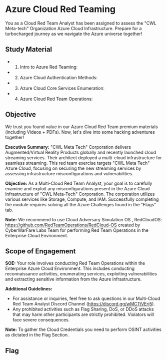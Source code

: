 # Azure Cloud Red Teaming
You as a Cloud Red Team Analyst has been assigned to assess the "CWL Meta-tech" Organization Azure Cloud Infrastructure. Prepare for a turbocharged journey as we navigate the Azure universe together!


## Study Material
+ 1. Intro to Azure Red Teaming:
+ 2. Azure Cloud Authentication Methods: 
+ 3. Azure Cloud Core Services Enumeration: 
+ 4. Azure Cloud Red Team Operations: 


## Objective
We trust you found value in our Azure Cloud Red Team premium materials (including Videos + PDFs). Now, let's dive into some hacking adventures together!

**Executive Summary:**
"CWL Meta Tech" Corporation delivers Augmented/Virtual Reality Products globally and recently launched cloud streaming services. Their architect deployed a multi-cloud infrastructure for seamless streaming. This red team exercise targets "CWL Meta Tech" Azure Cloud, focusing on securing the new streaming services by assessing infrastructure misconfigurations and vulnerabilities.

**Objective:**
As a Multi-Cloud Red Team Analyst, your goal is to carefully examine and exploit any misconfigurations present in the Azure Cloud Infrastructure of "CWL Meta-Tech" Corporation. The corporation utilizes various services like Storage, Compute, and IAM. Successfully completing the module requires solving all the Azure Challenges found in the "Flags" tab.

**Note:**
We recommend to use Cloud Adversary Simulation OS , RedCloudOS: https://github.com/RedTeamOperations/RedCloud-OS created by CyberWarFare Labs Team for performing Red Team Operations in the Enterprise Cloud Environment.


## Scope of Engagement
**SOE:**
Your role involves conducting Red Team Operations within the Enterprise Azure Cloud Environment. This includes conducting reconnaissance activities, enumerating services, exploiting vulnerabilities and extracting sensitive information from the Azure infrastructure.

**Additional Guidelines:**
+ For assistance or inquiries, feel free to ask questions in our Multi-Cloud Red Team Analyst Discord Channel (https://discord.gg/wMCTtVErj5).
+ Any prohibited activities such as Flag Sharing, DoS, or DDoS attacks that may harm other participants are strictly prohibited. Violators will face severe consequences.

**Note:**
To gather the Cloud Credentials you need to perform OSINT activities as dictated in the Flag Section.


## Flag
